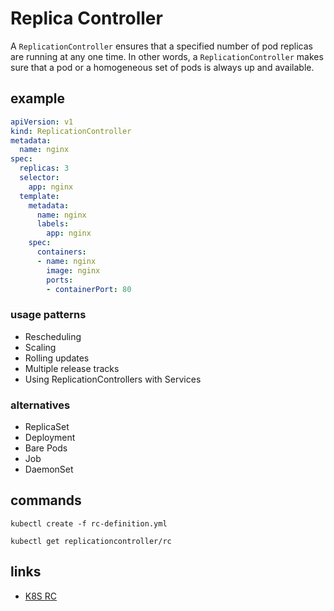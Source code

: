 # Replica Controller

A ```ReplicationController``` ensures that a specified number of pod replicas are running at any one time.
In other words, a ```ReplicationController``` makes sure that a pod or a homogeneous set of pods is always up and available.

## example

```yml
apiVersion: v1
kind: ReplicationController
metadata:
  name: nginx
spec:
  replicas: 3
  selector:
    app: nginx
  template:
    metadata:
      name: nginx
      labels:
        app: nginx
    spec:
      containers:
      - name: nginx
        image: nginx
        ports:
        - containerPort: 80
```

### usage patterns

- Rescheduling
- Scaling
- Rolling updates
- Multiple release tracks
- Using ReplicationControllers with Services

### alternatives

- ReplicaSet
- Deployment
- Bare Pods
- Job
- DaemonSet

## commands

```shell
kubectl create -f rc-definition.yml
```

```shell
kubectl get replicationcontroller/rc
```

## links

- [K8S RC](https://kubernetes.io/docs/concepts/workloads/controllers/replicationcontroller/)
